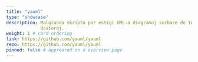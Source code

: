 ```yaml
---
title: "yauml"
type: "showcase"
description: Malgranda skripto por estigi UML-a diagramoj surbaze de YAML-a
             dosieroj.
weight: 1 # card ordering
link: https://github.com/yauml/yauml
repo: https://github.com/yauml/yauml
pinned: false # appreared on a overview page.
---
```

